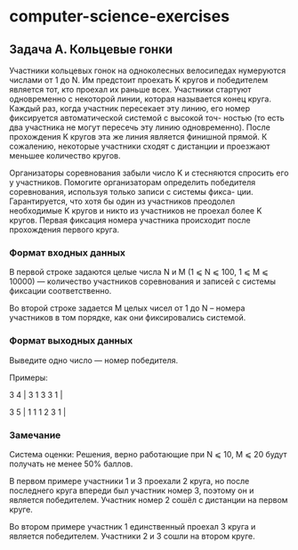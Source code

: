 # computer-science-exercises


## Задача A. Кольцевые гонки
Участники кольцевых гонок на одноколесных велосипедах нумеруются числами от 1 до N. Им предстоит проехать K кругов и победителем является тот, кто проехал их раньше всех. Участники стартуют одновременно с некоторой линии, которая называется конец круга. Каждый раз, когда участник пересекает эту линию, его номер фиксируется автоматической системой с высокой точ- ностью (то есть два участника не могут пересечь эту линию одновременно). После прохождения K кругов эта же линия является финишной прямой. К сожалению, некоторые участники сходят с дистанции и проезжают меньшее количество кругов.

Организаторы соревнования забыли число K и стесняются спросить его у участников. Помогите организаторам определить победителя соревнования, используя только записи с системы фикса- ции. Гарантируется, что хотя бы один из участников преодолел необходимые K кругов и никто из участников не проехал более K кругов. Первая фиксация номера участника происходит после прохождения первого круга.

### Формат входных данных
В первой строке задаются целые числа N и M (1 ⩽ N ⩽ 100, 1 ⩽ M ⩽ 10000) — количество участников соревнования и записей с системы фиксации соответственно.

Во второй строке задается M целых чисел от 1 до N – номера участников в том порядке, как они фиксировались системой.

### Формат выходных данных
Выведите одно число — номер победителя.

Примеры:

3 4					|		3
1 3 3 1     |

3 5					|		1
1 1 2 3 1   |

### Замечание
Система оценки: Решения, верно работающие при N ⩽ 10, M ⩽ 20 будут получать не менее 50% баллов.

В первом примере участники 1 и 3 проехали 2 круга, но после последнего круга впереди был участник номер 3, поэтому он и является победителем. Участник номер 2 сошёл с дистанции на первом круге.

Во втором примере участник 1 единственный проехал 3 круга и является победителем. Участники 2 и 3 сошли на втором круге.
